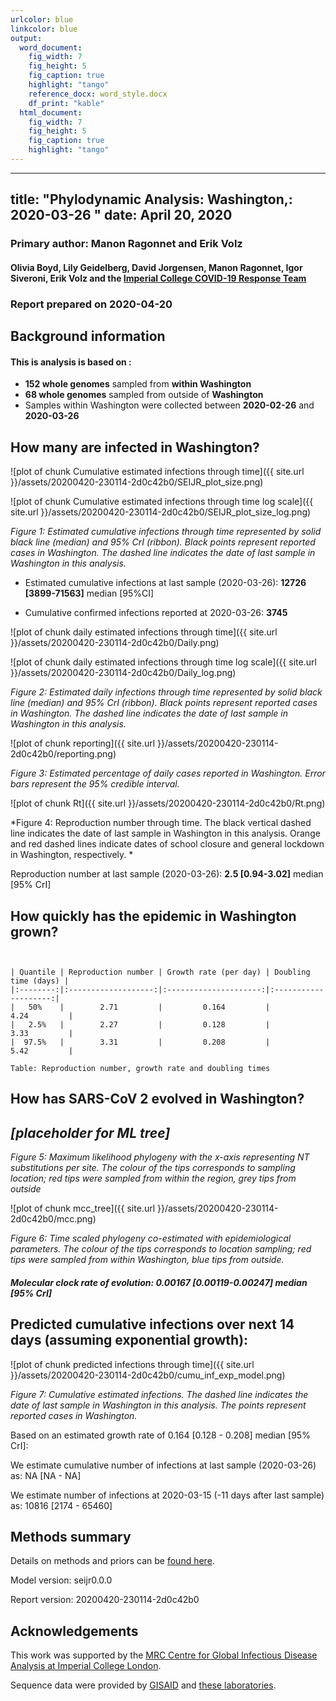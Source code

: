 ```yaml
---
urlcolor: blue
linkcolor: blue
output:
  word_document:
    fig_width: 7
    fig_height: 5
    fig_caption: true
    highlight: "tango"
    reference_docx: word_style.docx
    df_print: "kable"
  html_document:
    fig_width: 7
    fig_height: 5
    fig_caption: true
    highlight: "tango"
---
```









---
title: "Phylodynamic Analysis: Washington,: 2020-03-26 "
date: April 20, 2020
---





### Primary author: Manon Ragonnet and Erik Volz

#### Olivia Boyd, Lily Geidelberg, David Jorgensen, Manon Ragonnet, Igor Siveroni, Erik Volz and the [Imperial College COVID-19 Response Team](http://sarscov2phylodynamics.org/about/)

### Report prepared on 2020-04-20





## Background information  




#### This is analysis is based on : 
  
* **152 whole genomes** sampled from **within Washington**
* **68 whole genomes** sampled from outside of **Washington**
* Samples within Washington were collected between **2020-02-26** and **2020-03-26**


<!-- ##### To add: [optional plot of sample distribution through time] -->



## How many are infected in Washington?





![plot of chunk Cumulative estimated infections through time]({{ site.url }}/assets/20200420-230114-2d0c42b0/SEIJR_plot_size.png)


![plot of chunk Cumulative estimated infections through time log scale]({{ site.url }}/assets/20200420-230114-2d0c42b0/SEIJR_plot_size_log.png)


*Figure 1: Estimated cumulative infections through time represented by solid black line (median) and 95% CrI (ribbon). Black points represent reported cases in Washington. The dashed line indicates the date of last sample in Washington in this analysis.*


* Estimated cumulative infections at last sample (2020-03-26): **12726 [3899-71563]** median [95%CI]

* Cumulative confirmed infections reported at 2020-03-26: **3745**  

<!-- * Cumulative number of active infections at 2020-03-26:   -->



![plot of chunk daily estimated infections through time]({{ site.url }}/assets/20200420-230114-2d0c42b0/Daily.png)


![plot of chunk daily estimated infections through time log scale]({{ site.url }}/assets/20200420-230114-2d0c42b0/Daily_log.png)


*Figure 2: Estimated daily  infections through time represented by solid black line (median) and 95% CrI (ribbon). Black points represent reported cases in Washington. The dashed line indicates the date of last sample in Washington in this analysis.*


![plot of chunk reporting]({{ site.url }}/assets/20200420-230114-2d0c42b0/reporting.png)

*Figure 3: Estimated percentage of daily cases reported in Washington. Error bars represent the 95% credible interval.*



![plot of chunk Rt]({{ site.url }}/assets/20200420-230114-2d0c42b0/Rt.png)

*Figure 4: Reproduction number through time. The black vertical dashed line indicates the date of last sample in Washington in this analysis. Orange and red dashed lines indicate dates of school closure and general lockdown in Washington, respectively. *

Reproduction number at last sample (2020-03-26): **2.5 [0.94-3.02]** median [95% CrI]


## How quickly has the epidemic in Washington grown?




```


| Quantile | Reproduction number | Growth rate (per day) | Doubling time (days) |
|:--------:|:-------------------:|:---------------------:|:--------------------:|
|   50%    |        2.71         |         0.164         |         4.24         |
|   2.5%   |        2.27         |         0.128         |         3.33         |
|  97.5%   |        3.31         |         0.208         |         5.42         |

Table: Reproduction number, growth rate and doubling times
```






## How has SARS-CoV 2 evolved in Washington?


## *[placeholder for ML tree]*

*Figure 5: Maximum likelihood phylogeny with the x-axis representing NT substitutions per site. The colour of the tips corresponds to sampling location; red tips were sampled from within the region, grey tips from outside*



![plot of chunk mcc_tree]({{ site.url }}/assets/20200420-230114-2d0c42b0/mcc.png)

*Figure 6: Time scaled phylogeny co-estimated with epidemiological parameters. The colour of the tips corresponds to location sampling; red tips were sampled from within Washington, blue tips from outside.*




##### Molecular clock rate of evolution: **0.00167 [0.00119-0.00247]** median [95% CrI]  

<!-- #### (optional) Number of introductions into Washington (someone needs to write code to compute this) -->




## Predicted cumulative infections over next 14 days (assuming exponential growth):



![plot of chunk predicted infections through time]({{ site.url }}/assets/20200420-230114-2d0c42b0/cumu_inf_exp_model.png)

*Figure 7: Cumulative estimated infections. The dashed line indicates the date of last sample in Washington in this analysis. The points represent reported cases in Washington.*

Based on an estimated growth rate of 0.164 [0.128 - 0.208] median [95% CrI]:  

We estimate cumulative number of infections at last sample (2020-03-26) as: NA [NA - NA]

We estimate number of infections at 2020-03-15 (-11 days after last sample) as:
10816 [2174 - 65460]  




## Methods summary



Details on methods and priors can be [found here](http://whoinfectedwhom.org/seijr0.1.0_methods.pdf).


Model version: seijr0.0.0

Report version: 20200420-230114-2d0c42b0


## Acknowledgements

This work was supported by the [MRC Centre for Global Infectious Disease Analysis at Imperial College London](https://www.imperial.ac.uk/mrc-global-infectious-disease-analysis).

Sequence data were provided by [GISAID](http://www.epicov.org) and [these laboratories](http://whoinfectedwhom.org/gisaid_cov2020_acknowledgement_table.xls).


